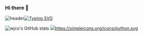 ### Hi there 👋

![header](https://capsule-render.vercel.app/api?type=waving&color=6994CDEE&text=&animation=twinkling&height=80)[![Typing SVG](https://readme-typing-svg.demolab.com?font=Alkatra&weight=1000&size=45&duration=3500&pause=3&color=6994CDEE&center=false&vCenter=false&multiline=true&repeat=true&width=1000&height=100&lines=Data+Analyst+wjco)](https://git.io/typing-svg)

![wjco's GitHub stats](https://github-readme-stats.vercel.app/api?username=wjco&show_icons=true&theme=radical)
<img src="https://img.shields.io/badge/JAVA-007396?style=for-the-badge&logo=java&logoColor=white">https://simpleicons.org/icons/python.svg

<!--
**wjco/wjco** is a ✨ _special_ ✨ repository because its `README.md` (this file) appears on your GitHub profile.

Here are some ideas to get you started:

- 🔭 I’m currently working on ...
- 🌱 I’m currently learning ...
- 👯 I’m looking to collaborate on ...
- 🤔 I’m looking for help with ...
- 💬 Ask me about ...
- 📫 How to reach me: ...
- 😄 Pronouns: ...
- ⚡ Fun fact: ...
-->
